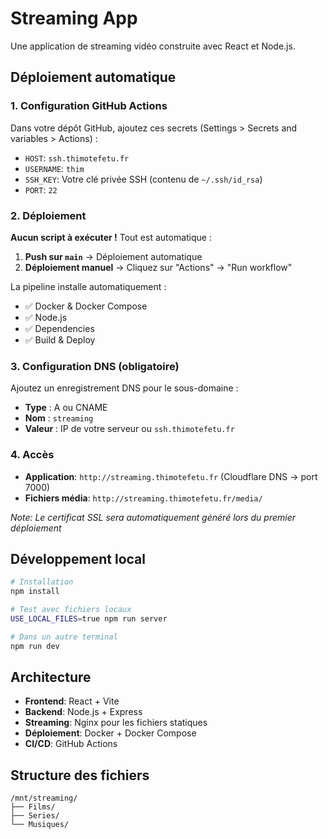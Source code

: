 # Streaming App

Une application de streaming vidéo construite avec React et Node.js.

## Déploiement automatique

### 1. Configuration GitHub Actions

Dans votre dépôt GitHub, ajoutez ces secrets (Settings > Secrets and variables > Actions) :

- `HOST`: `ssh.thimotefetu.fr`
- `USERNAME`: `thim`
- `SSH_KEY`: Votre clé privée SSH (contenu de `~/.ssh/id_rsa`)
- `PORT`: `22`

### 2. Déploiement

**Aucun script à exécuter !** Tout est automatique :

1. **Push sur `main`** → Déploiement automatique
2. **Déploiement manuel** → Cliquez sur "Actions" → "Run workflow"

La pipeline installe automatiquement :
- ✅ Docker & Docker Compose
- ✅ Node.js
- ✅ Dependencies
- ✅ Build & Deploy

### 3. Configuration DNS (obligatoire)

Ajoutez un enregistrement DNS pour le sous-domaine :
- **Type** : A ou CNAME
- **Nom** : `streaming`
- **Valeur** : IP de votre serveur ou `ssh.thimotefetu.fr`

### 4. Accès

- **Application**: `http://streaming.thimotefetu.fr` (Cloudflare DNS → port 7000)
- **Fichiers média**: `http://streaming.thimotefetu.fr/media/`

*Note: Le certificat SSL sera automatiquement généré lors du premier déploiement*

## Développement local

```bash
# Installation
npm install

# Test avec fichiers locaux
USE_LOCAL_FILES=true npm run server

# Dans un autre terminal
npm run dev
```

## Architecture

- **Frontend**: React + Vite
- **Backend**: Node.js + Express
- **Streaming**: Nginx pour les fichiers statiques
- **Déploiement**: Docker + Docker Compose
- **CI/CD**: GitHub Actions

## Structure des fichiers

```
/mnt/streaming/
├── Films/
├── Series/
└── Musiques/
```